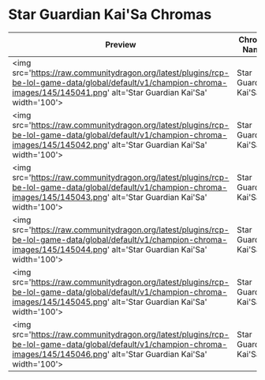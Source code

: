 # Star Guardian Kai'Sa Chromas

| Preview | Chroma Name | Chroma ID |
|---|---|---|
| <img src='https://raw.communitydragon.org/latest/plugins/rcp-be-lol-game-data/global/default/v1/champion-chroma-images/145/145041.png' alt='Star Guardian Kai'Sa' width='100'> | Star Guardian Kai'Sa | 145041 |
| <img src='https://raw.communitydragon.org/latest/plugins/rcp-be-lol-game-data/global/default/v1/champion-chroma-images/145/145042.png' alt='Star Guardian Kai'Sa' width='100'> | Star Guardian Kai'Sa | 145042 |
| <img src='https://raw.communitydragon.org/latest/plugins/rcp-be-lol-game-data/global/default/v1/champion-chroma-images/145/145043.png' alt='Star Guardian Kai'Sa' width='100'> | Star Guardian Kai'Sa | 145043 |
| <img src='https://raw.communitydragon.org/latest/plugins/rcp-be-lol-game-data/global/default/v1/champion-chroma-images/145/145044.png' alt='Star Guardian Kai'Sa' width='100'> | Star Guardian Kai'Sa | 145044 |
| <img src='https://raw.communitydragon.org/latest/plugins/rcp-be-lol-game-data/global/default/v1/champion-chroma-images/145/145045.png' alt='Star Guardian Kai'Sa' width='100'> | Star Guardian Kai'Sa | 145045 |
| <img src='https://raw.communitydragon.org/latest/plugins/rcp-be-lol-game-data/global/default/v1/champion-chroma-images/145/145046.png' alt='Star Guardian Kai'Sa' width='100'> | Star Guardian Kai'Sa | 145046 |
